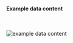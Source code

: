 <h4>Example data content</h4>
<br>

<img src="specialty-rx-communication-1-per-cdex.png" alt="example data content"/><br><br>